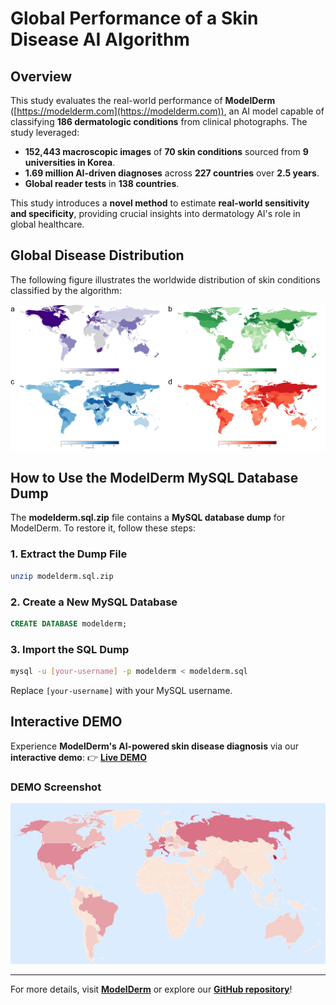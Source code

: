 # Global Performance of a Skin Disease AI Algorithm

## Overview
This study evaluates the real-world performance of **ModelDerm** ([https://modelderm.com](https://modelderm.com)), an AI model capable of classifying **186 dermatologic conditions** from clinical photographs. The study leveraged:
- **152,443 macroscopic images** of **70 skin conditions** sourced from **9 universities in Korea**.
- **1.69 million AI-driven diagnoses** across **227 countries** over **2.5 years**.
- **Global reader tests** in **138 countries**.

This study introduces a **novel method** to estimate **real-world sensitivity and specificity**, providing crucial insights into dermatology AI's role in global healthcare.

## Global Disease Distribution
The following figure illustrates the worldwide distribution of skin conditions classified by the algorithm:

![Global Disease Distribution](https://github.com/whria78/nia/blob/main/map/Figure2.jpg)

## How to Use the ModelDerm MySQL Database Dump
The **modelderm.sql.zip** file contains a **MySQL database dump** for ModelDerm. To restore it, follow these steps:

### **1. Extract the Dump File**
```bash
unzip modelderm.sql.zip
```

### **2. Create a New MySQL Database**
```sql
CREATE DATABASE modelderm;
```

### **3. Import the SQL Dump**
```bash
mysql -u [your-username] -p modelderm < modelderm.sql
```
Replace `[your-username]` with your MySQL username.

## Interactive DEMO
Experience **ModelDerm's AI-powered skin disease diagnosis** via our **interactive demo**:
👉 **[Live DEMO](https://whria78.github.io/nia/demo)**

### DEMO Screenshot
![DEMO Screenshot](https://github.com/whria78/nia/blob/main/demo/capture.JPG)

---
For more details, visit **[ModelDerm](https://modelderm.com)** or explore our **[GitHub repository](https://github.com/whria78/nia)**!
